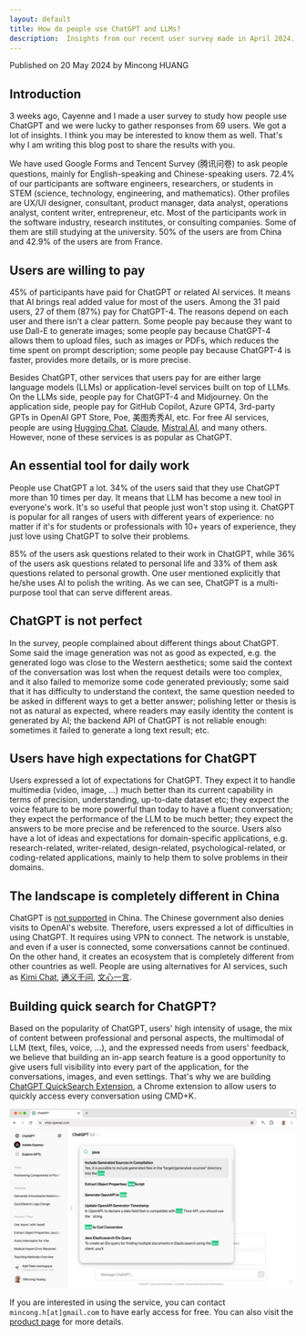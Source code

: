 ```yaml
---
layout: default
title: How do people use ChatGPT and LLMs?
description:  Insights from our recent user survey made in April 2024.
---
```


Published on 20 May 2024 by Mincong HUANG

## Introduction

3 weeks ago, Cayenne and I made a user survey to study how people use ChatGPT and we were lucky to gather responses from 69 users. We got a lot of insights. I think you may be interested to know them as well. That's why I am writing this blog post to share the results with you.

We have used Google Forms and Tencent Survey (腾讯问卷) to ask people questions, mainly for English-speaking and Chinese-speaking users. 72.4% of our participants are software engineers, researchers, or students in STEM (science, technology, engineering, and mathematics). Other profiles are UX/UI designer, consultant, product manager, data analyst, operations analyst, content writer, entrepreneur, etc. Most of the participants work in the software industry, research institutes, or consulting companies. Some of them are still studying at the university. 50% of the users are from China and 42.9% of the users are from France.

## Users are willing to pay

45% of participants have paid for ChatGPT or related AI services. It means that AI brings real added value for most of the users. Among the 31 paid users, 27 of them (87%) pay for ChatGPT-4. The reasons depend on each user and there isn’t a clear pattern. Some people pay because they want to use Dall-E to generate images; some people pay because ChatGPT-4 allows them to upload files, such as images or PDFs, which reduces the time spent on prompt description; some people pay because ChatGPT-4 is faster, provides more details, or is more precise.

Besides ChatGPT, other services that users pay for are either large language models (LLMs) or application-level services built on top of LLMs. On the LLMs side, people pay for ChatGPT-4 and Midjourney. On the application side, people pay for GitHub Copilot, Azure GPT4, 3rd-party GPTs in OpenAI GPT Store, Poe, 美图秀秀AI, etc. For free AI services, people are using [Hugging Chat](https://huggingface.co/chat/), [Claude](https://claude.ai/login), [Mistral AI](https://chat.mistral.ai/), and many others. However, none of these services is as popular as ChatGPT.

## An essential tool for daily work

People use ChatGPT a lot. 34% of the users said that they use ChatGPT more than 10 times per day. It means that LLM has become a new tool in everyone's work. It's so useful that people just won't stop using it. ChatGPT is popular for all ranges of users with different years of experience: no matter if it's for students or professionals with 10+ years of experience, they just love using ChatGPT to solve their problems.

85% of the users ask questions related to their work in ChatGPT, while 36% of the users ask questions related to personal life and 33% of them ask questions related to personal growth. One user mentioned explicitly that he/she uses AI to polish the writing. As we can see, ChatGPT is a multi-purpose tool that can serve different areas.

## ChatGPT is not perfect

In the survey, people complained about different things about ChatGPT. Some said the image generation was not as good as expected, e.g. the generated logo was close to the Western aesthetics; some said the context of the conversation was lost when the request details were too complex, and it also failed to memorize some code generated previously; some said that it has difficulty to understand the context, the same question needed to be asked in different ways to get a better answer; polishing letter or thesis is not as natural as expected, where readers may easily identity the content is generated by AI; the backend API of ChatGPT is not reliable enough: sometimes it failed to generate a long text result; etc.

## Users have high expectations for ChatGPT

Users expressed a lot of expectations for ChatGPT. They expect it to handle multimedia (video, image, ...) much better than its current capability in terms of precision, understanding, up-to-date dataset etc; they expect the voice feature to be more powerful than today to have a fluent conversation; they expect the performance of the LLM to be much better; they expect the answers to be more precise and be referenced to the source. Users also have a lot of ideas and expectations for domain-specific applications, e.g. research-related, writer-related, design-related, psychological-related, or coding-related applications, mainly to help them to solve problems in their domains.

## The landscape is completely different in China

ChatGPT is [not supported](https://platform.openai.com/docs/supported-countries) in China. The Chinese government also denies visits to OpenAI's website. Therefore, users expressed a lot of difficulties in using ChatGPT. It requires using VPN to connect. The network is unstable, and even if a user is connected, some conversations cannot be continued. On the other hand, it creates an ecosystem that is completely different from other countries as well. People are using alternatives for AI services, such as [Kimi Chat](https://kimi.moonshot.cn/), [通义千问](https://tongyi.aliyun.com/qianwen/), [文心一言](https://yiyan.baidu.com/).

## Building quick search for ChatGPT?

Based on the popularity of ChatGPT, users' high intensity of usage, the mix of content between professional and personal aspects, the multimodal of LLM (text, files, voice, ...), and the expressed needs from users' feedback, we believe that building an in-app search feature is a good opportunity to give users full visibility into every part of the application, for the conversations, images, and even settings. That's why we are building [ChatGPT QuickSearch Extension][cs], a Chrome extension to allow users to quickly access every conversation using CMD+K.

![Search keywords using the search bar in ChatGPT](/assets/2024-04-24-search-bar-results.png)

If you are interested in using the service, you can contact `mincong.h[at]gmail.com` to have early access for free. You can also visit the [product page][cs] for more details.

[cs]: /chatgpt